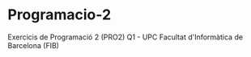 # Programacio-2
Exercicis de Programació 2 (PRO2) Q1 - UPC Facultat d'Informàtica de Barcelona (FIB)
